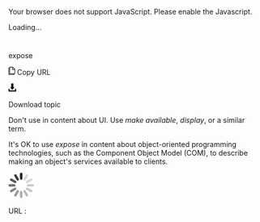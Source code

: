 Your browser does not support JavaScript. Please enable the Javascript.

Loading...

# 

expose

![Copy URL](media/expose/Copy.png)
Copy URL

![Download](media/expose/Download.png)

Download topic

Don't use in content about UI. Use *make available*, *display*, or a similar term.

It's OK to use *expose*
in content about object-oriented programming technologies, such as
the Component Object Model (COM), to describe making an object's
services available to clients.

![In progress](media/expose/activity-large.gif)

URL :
